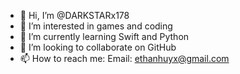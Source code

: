 - 👋 Hi, I’m @DARKSTARx178
- 👀 I’m interested in games and coding
- 🌱 I’m currently learning Swift and Python
- 💞️ I’m looking to collaborate on GitHub
- 📫 How to reach me: Email: ethanhuyx@gmail.com

<!---
DARKSTARx178/DARKSTARx178 is a ✨ special ✨ repository because its `README.md` (this file) appears on your GitHub profile.
You can click the Preview link to take a look at your changes.
--->
